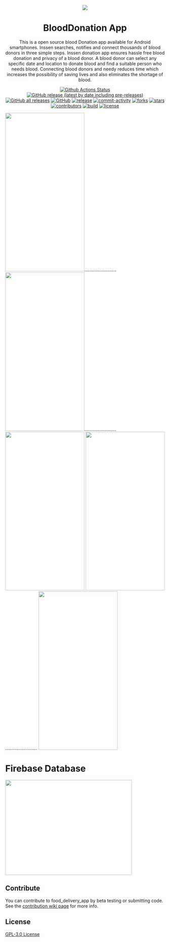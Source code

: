<div align="center" style="text-align:center">

<img src="https://i1.wp.com/www.pacificprime.co.th/blog/wp-content/uploads/2020/06/banner-1138x493-v2.jpg?fit=1138%2C493&ssl=1"/> <br>

# BloodDonation App


<p> This is a open source blood Donation app available for Android smartphones. Inssen searches, notifies and connect thousands of blood donors in three simple steps. Inssen donation app ensures hassle free blood donation and privacy of a blood donor. A blood donor can select any specific date and location to donate blood and find a suitable person who needs blood. Connecting blood donors and needy reduces time which increases the possibility of saving lives and also eliminates the shortage of blood. <br></p>

<a href="https://github.com/gdsc-bbsbec/gbooks/actions/workflows/android.yml"><img src="https://github.com/gdsc-bbsbec/gbooks/actions/workflows/android.yml/badge.svg" alt="Github Actions Status"></a> <a href="https://github.com/gdsc-bbsbec/GBooks/releases/tag/v0.1-alpha"><img alt="GitHub release (latest by date including pre-releases)" src="https://img.shields.io/github/v/release/gdsc-bbsbec/gbooks?include_prereleases&style=plastic"></a> <a href="https://github.com/gdsc-bbsbec/gbooks/releases"><img alt="GitHub all releases" src="https://img.shields.io/github/downloads/gdsc-bbsbec/gbooks/total?style=plastic"></a> <a href="https://github.com/gdsc-bbsbec/gbooks/tree/master/LICENSE.md"><img alt="GitHub" src="https://img.shields.io/github/license/gdsc-bbsbec/gbooks?style=plastic"></a>
<a href="https://github.com/Akshay0701/food_delivery_app/releases"><img src="https://img.shields.io/github/v/release/Akshay0701/food_delivery_app" alt="release"/></a>
<a href="https://github.com/Akshay0701/food_delivery_app/issues"><img src="https://img.shields.io/github/commit-activity/m/Akshay0701/food_delivery_app" alt="commit-activity"/></a>
<a href="https://github.com/Akshay0701/food_delivery_app/network/members"><img src="https://img.shields.io/github/forks/Akshay0701/food_delivery_app" alt="forks"/></a>
<a href="https://github.com/Akshay0701/food_delivery_app/stargazers"><img src="https://img.shields.io/github/stars/Akshay0701/food_delivery_app" alt="stars"/></a>
<a href="https://github.com/Akshay0701/food_delivery_app/graphs/contributors"><img src="https://img.shields.io/github/contributors/Akshay0701/food_delivery_app" alt="contributors"/></a>
<a href="https://github.com/Akshay0701/food_delivery_app/actions"><img src="https://img.shields.io/github/checks-status/Akshay0701/food_delivery_app/master?label=build" alt="build"/></a>
<a href="https://github.com/Akshay0701/food_delivery_app/blob/master/COPYING"><img src="https://img.shields.io/github/license/Akshay0701/food_delivery_app" alt="license"/></a>
</p>

</div>

<img src="https://i.ibb.co/HhVkL8N/addrequest.jpg" height="500" width="250">.........................<img src="https://i.ibb.co/4YQZtsY/all-Request.jpg" height="500" width="250">.........................
<img src="https://i.ibb.co/HXhJ3Yp/profile-Page.jpg" height="500" width="250">
<img src="https://i.ibb.co/pRXg6rX/Request-Details.jpg" height="500" width="250">.........................
<img src="https://i.ibb.co/Vt5grFt/homePage.jpg" height="500" width="250">


# Firebase Database 

<img src="https://cdn-media-1.freecodecamp.org/images/0*CPTNvq87xG-sUGdx.png" height="300" width="400">

Contribute
----------
You can contribute to food_delivery_app by beta testing or submitting code. 
See the [contribution wiki page](https://github.com/Akshay0701/food_delivery_app/blob/master/COPYING.txt) for more info.

License
-------
[GPL-3.0 License](https://github.com/ankidroid/Anki-Android/blob/master/COPYING)  
